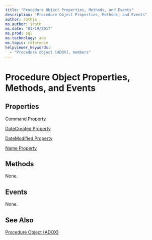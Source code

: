 ```yaml
---
title: "Procedure Object Properties, Methods, and Events"
description: "Procedure Object Properties, Methods, and Events"
author: rothja
ms.author: jroth
ms.date: "01/19/2017"
ms.prod: sql
ms.technology: ado
ms.topic: reference
helpviewer_keywords:
  - "Procedure object [ADOX], members"
---
```

# Procedure Object Properties, Methods, and Events
## Properties  
 [Command Property](./command-property-adox.md)  
  
 [DateCreated Property](./datecreated-property-adox.md)  
  
 [DateModified Property](./datemodified-property-adox.md)  
  
 [Name Property](./name-property-adox.md)  
  
## Methods  
 None.  
  
## Events  
 None.  
  
## See Also  
 [Procedure Object (ADOX)](./procedure-object-adox.md)